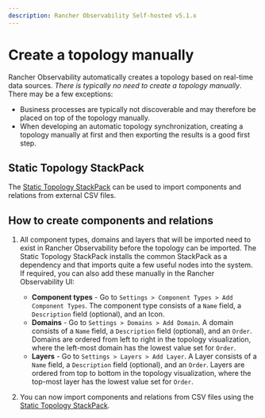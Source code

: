 ```yaml
---
description: Rancher Observability Self-hosted v5.1.x 
---
```


# Create a topology manually

Rancher Observability automatically creates a topology based on real-time data sources. _There is typically no need to create a topology manually_. There may be a few exceptions:

* Business processes are typically not discoverable and may therefore be placed on top of the topology manually.
* When developing an automatic topology synchronization, creating a topology manually at first and then exporting the results is a good first step.

## Static Topology StackPack

The [Static Topology StackPack](/stackpacks/integrations/static_topology.md) can be used to import components and relations from external CSV files.

## How to create components and relations

1. All component types, domains and layers that will be imported need to exist in Rancher Observability before the topology can be imported. The Static Topology StackPack installs the common StackPack as a dependency and that imports quite a few useful nodes into the system. If required, you can also add these manually in the Rancher Observability UI:
   * **Component types** - Go to `Settings > Component Types > Add Component Types`. The component type consists of a `Name` field, a `Description` field \(optional\), and an Icon.
   * **Domains** - Go to `Settings > Domains > Add Domain`. A domain consists of a `Name` field, a `Description` field \(optional\), and an `Order`. Domains are ordered from left to right in the topology visualization, where the left-most domain has the lowest value set for `Order`.
   * **Layers** -  Go to `Settings > Layers > Add Layer`. A Layer consists of a `Name` field, a `Description` field \(optional\), and an `Order`. Layers are ordered from top to bottom in the topology visualization, where the top-most layer has the lowest value set for `Order`.

2. You can now import components and relations from CSV files using the [Static Topology StackPack](/stackpacks/integrations/static_topology.md).
